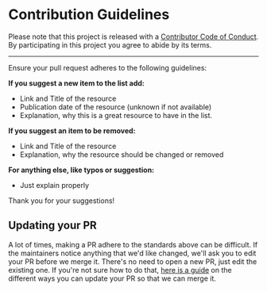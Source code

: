 # Contribution Guidelines

Please note that this project is released with a
[Contributor Code of Conduct](code-of-conduct.md). By participating in this
project you agree to abide by its terms.

---

Ensure your pull request adheres to the following guidelines:

**If you suggest a new item to the list add:**
  - Link and Title of the resource
  - Publication date of the resource (unknown if not available)
  - Explanation, why this is a great resource to have in the list.

**If you suggest an item to be removed:**
  - Link and Title of the resource
  - Explanation, why the resource should be changed or removed

**For anything else, like typos or suggestion:**
  - Just explain properly


Thank you for your suggestions!


## Updating your PR

A lot of times, making a PR adhere to the standards above can be difficult.
If the maintainers notice anything that we'd like changed, we'll ask you to
edit your PR before we merge it. There's no need to open a new PR, just edit
the existing one. If you're not sure how to do that,
[here is a guide](https://github.com/RichardLitt/knowledge/blob/master/github/amending-a-commit-guide.md)
on the different ways you can update your PR so that we can merge it.
